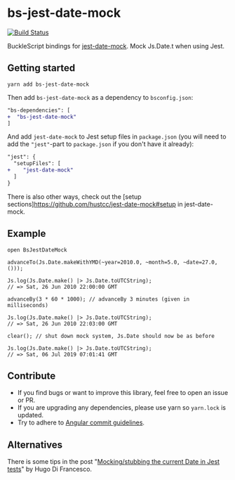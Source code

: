 # bs-jest-date-mock

[![Build Status](https://travis-ci.org/mikaello/bs-jest-date-mock.svg?branch=master)](https://travis-ci.org/mikaello/bs-jest-date-mock)

BuckleScript bindings for [jest-date-mock](https://github.com/hustcc/jest-date-mock). Mock Js.Date.t when using Jest.

## Getting started

```
yarn add bs-jest-date-mock
```

Then add `bs-jest-date-mock` as a dependency to `bsconfig.json`:

```diff
"bs-dependencies": [
+  "bs-jest-date-mock"
]
```

And add `jest-date-mock` to Jest setup files in `package.json` (you will need to add the `"jest"`-part to `package.json` if you don't have it already):

```diff
"jest": {
  "setupFiles": [
+    "jest-date-mock"
  ]
}
```

There is also other ways, check out the [setup sections]https://github.com/hustcc/jest-date-mock#setup in jest-date-mock.

## Example

```reason
open BsJestDateMock

advanceTo(Js.Date.makeWithYMD(~year=2010.0, ~month=5.0, ~date=27.0, ()));

Js.log(Js.Date.make() |> Js.Date.toUTCString);
// => Sat, 26 Jun 2010 22:00:00 GMT

advanceBy(3 * 60 * 1000); // advanceBy 3 minutes (given in milliseconds)

Js.log(Js.Date.make() |> Js.Date.toUTCString);
// => Sat, 26 Jun 2010 22:03:00 GMT

clear(); // shut down mock system, Js.Date should now be as before

Js.log(Js.Date.make() |> Js.Date.toUTCString);
// => Sat, 06 Jul 2019 07:01:41 GMT
```

## Contribute

- If you find bugs or want to improve this library, feel free to open an issue or PR.
- If you are upgrading any dependencies, please use yarn so `yarn.lock` is updated.
- Try to adhere to [Angular commit guidelines](https://github.com/angular/angular.js/blob/master/DEVELOPERS.md#-git-commit-guideline).

## Alternatives

There is some tips in the post "[Mocking/stubbing the current Date in Jest tests](https://codewithhugo.com/mocking-the-current-date-in-jest-tests/)" by Hugo Di Francesco.
